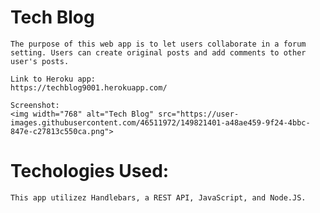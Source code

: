 # Tech Blog
    The purpose of this web app is to let users collaborate in a forum setting. Users can create original posts and add comments to other user's posts. 

    Link to Heroku app:
    https://techblog9001.herokuapp.com/

    Screenshot:
    <img width="768" alt="Tech Blog" src="https://user-images.githubusercontent.com/46511972/149821401-a48ae459-9f24-4bbc-847e-c27813c550ca.png">


# Techologies Used:
    This app utilizez Handlebars, a REST API, JavaScript, and Node.JS.

#
